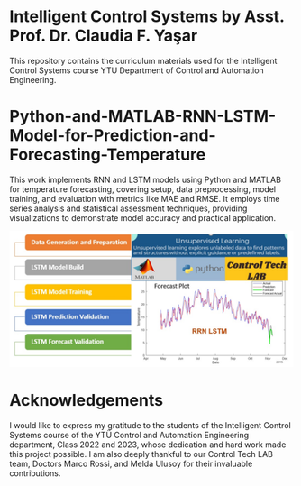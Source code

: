 
# Intelligent Control Systems  by Asst. Prof. Dr. Claudia F. Yaşar

This repository contains the curriculum materials used for the Intelligent Control Systems course YTU Department of Control and Automation Engineering.

# Python-and-MATLAB-RNN-LSTM-Model-for-Prediction-and-Forecasting-Temperature
This work implements RNN and LSTM models using Python and MATLAB for temperature forecasting, covering setup, data preprocessing, model training, and evaluation with metrics like MAE and RMSE. It employs time series analysis and statistical assessment techniques, providing visualizations to demonstrate model accuracy and practical application.


<img src="RNN_LSTM.jpg" width="800">


# Acknowledgements
I would like to express my gratitude to the students of the Intelligent Control Systems course of the YTÜ Control and Automation Engineering department, Class 2022 and 2023, whose dedication and hard work made this project possible. I am also deeply thankful to our Control Tech LAB team, Doctors Marco Rossi, and Melda Ulusoy for their invaluable contributions.
